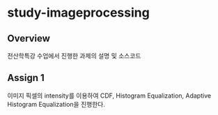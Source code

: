# study-imageprocessing
## Overview
전산학특강 수업에서 진행한 과제의 설명 및 소스코드

## Assign 1
이미지 픽셀의 intensity를 이용하여 CDF, Histogram Equalization, Adaptive Histogram Equalization을 진행한다.


